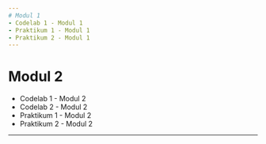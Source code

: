 ```yaml
---
# Modul 1
- Codelab 1 - Modul 1
- Praktikum 1 - Modul 1
- Praktikum 2 - Modul 1
---
```

# Modul 2
- Codelab 1 - Modul 2
- Codelab 2 - Modul 2
- Praktikum 1 - Modul 2
- Praktikum 2 - Modul 2
---
